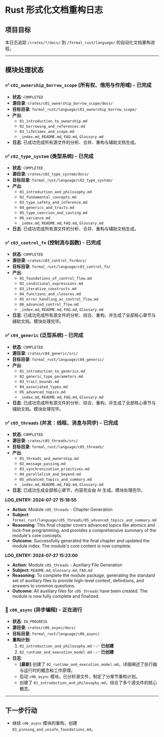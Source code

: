 # Rust 形式化文档重构日志

## 项目目标

本日志追踪 `/crates/*/docs/` 到 `/formal_rust/language/` 的自动化文档重构进程。

---

## **模块处理状态**

### ✅ `c01_ownership_borrow_scope` (所有权、借用与作用域) - **已完成**

* **状态**: `COMPLETED`
* **源目录**: `crates/c01_ownership_borrow_scope/docs/`
* **目标目录**: `formal_rust/language/c01_ownership_borrow_scope/`
* **产出**:
  * `01_introduction_to_ownership.md`
  * `02_borrowing_and_references.md`
  * `03_lifetimes_and_scope.md`
  * `_index.md`, `README.md`, `FAQ.md`, `Glossary.md`
* **日志**: 已成功完成所有源文件的分析、合并、重构与辅助文档生成。

### ✅ `c02_type_system` (类型系统) - **已完成**

* **状态**: `COMPLETED`
* **源目录**: `crates/c02_type_system/docs/`
* **目标目录**: `formal_rust/language/c02_type_system/`
* **产出**:
  * `01_introduction_and_philosophy.md`
  * `02_fundamental_concepts.md`
  * `03_type_safety_and_inference.md`
  * `04_generics_and_traits.md`
  * `05_type_coercion_and_casting.md`
  * `06_variance.md`
  * `_index.md`, `README.md`, `FAQ.md`, `Glossary.md`
* **日志**: 已成功完成所有源文件的分析、合并、重构与辅助文档生成。

### ✅ `c03_control_fn` (控制流与函数) - **已完成**

* **状态**: `COMPLETED`
* **源目录**: `crates/c03_control_fn/docs/`
* **目标目录**: `formal_rust/language/c03_control_fn/`
* **产出**:
  * `01_foundations_of_control_flow.md`
  * `02_conditional_expressions.md`
  * `03_iterative_constructs.md`
  * `04_functions_and_closures.md`
  * `05_error_handling_as_control_flow.md`
  * `06_advanced_control_flow.md`
  * `_index.md`, `README.md`, `FAQ.md`, `Glossary.md`
* **日志**: 已成功完成所有源文件的分析、综合、重构，并生成了全部核心章节与辅助文档。模块处理完毕。

### ✅ `c04_generic` (泛型系统) - **已完成**

* **状态**: `COMPLETED`
* **源目录**: `crates/c04_generic/src/`
* **目标目录**: `formal_rust/language/c04_generic/`
* **产出**:
  * `01_introduction_to_generics.md`
  * `02_generic_type_parameters.md`
  * `03_trait_bounds.md`
  * `04_associated_types.md`
  * `05_advanced_topics.md`
  * `_index.md`, `README.md`, `FAQ.md`, `Glossary.md`
* **日志**: 已成功完成所有源文件的分析、综合、重构，并生成了全部核心章节与辅助文档。模块处理完毕。

### ✅ `c05_threads` (并发：线程、消息与同步) - **已完成**

* **状态**: `COMPLETED`
* **源目录**: `crates/c05_threads/src/`
* **目标目录**: `formal_rust/language/c05_threads/`
* **产出**:
  * `01_threads_and_ownership.md`
  * `02_message_passing.md`
  * `03_synchronization_primitives.md`
  * `04_parallelism_and_beyond.md`
  * `05_advanced_topics_and_summary.md`
  * `_index.md`, `README.md`, `FAQ.md`, `Glossary.md`
* **日志**: 已成功生成全部核心章节，内容完全由 AI 生成。模块处理完毕。

**LOG_ENTRY: 2024-07-27 15:18:55**

* **Action**: Module `c05_threads` - Chapter Generation
* **Subject**: `formal_rust/language/c05_threads/05_advanced_topics_and_summary.md`
* **Reasoning**: This final chapter covers advanced topics like atomics and lock-free programming, and provides a comprehensive summary of the module's core concepts.
* **Outcome**: Successfully generated the final chapter and updated the module index. The module's core content is now complete.

**LOG_ENTRY: 2024-07-27 15:23:00**

* **Action**: Module `c05_threads` - Auxiliary File Generation
* **Subject**: `README.md`, `Glossary.md`, `FAQ.md`
* **Reasoning**: To complete the module package, generating the standard set of auxiliary files to provide high-level context, definitions, and answers to common questions.
* **Outcome**: All auxiliary files for `c05_threads` have been created. The module is now fully complete and finalized.

### 🔄 `c06_async` (异步编程) - **正在进行**

* **状态**: `IN_PROGRESS`
* **源目录**: `crates/c06_async/docs/`
* **目标目录**: `formal_rust/language/c06_async/`
* **重构计划**:
    1. `01_introduction_and_philosophy.md` - ✅ **已创建**
    2. `02_runtime_and_execution_model.md` - ✅ **已创建**
* **日志**:
  * **[最新]** 创建了 `02_runtime_and_execution_model.md`，详细阐述了执行器与运行时的概念和工作原理。
  * 启动 `c06_async` 模块。已分析源文件，制定了分章节重构计划。
  * 创建了 `01_introduction_and_philosophy.md`，综合了多个源文件的核心概念。

---

## **下一步行动**

* 继续 `c06_async` 模块的重构，创建 `03_pinning_and_unsafe_foundations.md`。
